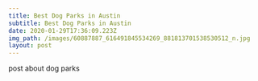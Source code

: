 ```yaml
---
title: Best Dog Parks in Austin
subtitle: Best Dog Parks in Austin
date: 2020-01-29T17:36:09.223Z
img_path: /images/60887887_616491845534269_881813701538530512_n.jpg
layout: post
---
```

post about dog parks
